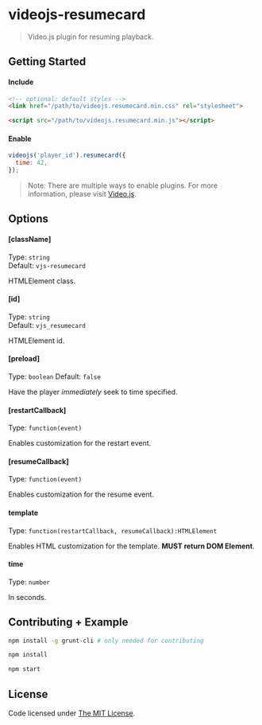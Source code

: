 # videojs-resumecard

> Video.js plugin for resuming playback.

## Getting Started

#### Include

```html
<!-- optional: default styles -->
<link href="/path/to/videojs.resumecard.min.css" rel="stylesheet">

<script src="/path/to/videojs.resumecard.min.js"></script>
```

#### Enable

```js
videojs('player_id').resumecard({
  time: 42,
});
```
> Note: There are multiple ways to enable plugins. For more information, please visit [Video.js](https://github.com/videojs/video.js).

## Options

#### [className]

Type: `string`  
Default: `vjs-resumecard`  

HTMLElement class.

#### [id]

Type: `string`  
Default: `vjs_resumecard`  

HTMLElement id.

#### [preload]

Type: `boolean`
Default: `false`

Have the player *immediately* seek to time specified.

#### [restartCallback]

Type: `function(event)`  

Enables customization for the restart event.

#### [resumeCallback]

Type: `function(event)`  

Enables customization for the resume event.

#### template

Type: `function(restartCallback, resumeCallback):HTMLElement`  

Enables HTML customization for the template. **MUST return DOM Element**.

#### time

Type: `number`  

In seconds.

## Contributing + Example

```bash
npm install -g grunt-cli # only needed for contributing

npm install

npm start
```

## License

Code licensed under [The MIT License](https://github.com/chemoish/videojs-resumecard/blob/master/LICENSE).
